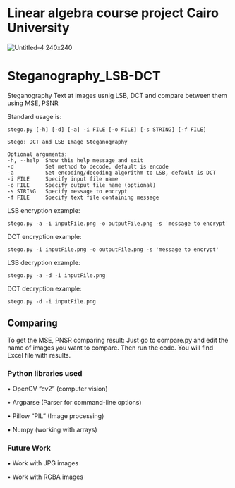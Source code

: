 # Linear algebra course project Cairo University
![Untitled-4 240x240](https://user-images.githubusercontent.com/75928839/118435111-8d076880-b6de-11eb-9636-2210c197f940.jpg)


# Steganography_LSB-DCT
Steganography Text at images usnig LSB, DCT and compare between them using MSE, PSNR

Standard usage is:

    stego.py [-h] [-d] [-a] -i FILE [-o FILE] [-s STRING] [-f FILE]

```
Stego: DCT and LSB Image Steganography

Optional arguments:
-h, --help  Show this help message and exit
-d          Set method to decode, default is encode
-a          Set encoding/decoding algorithm to LSB, default is DCT
-i FILE     Specify input file name
-o FILE     Specify output file name (optional)
-s STRING   Specify message to encrypt
-f FILE     Specify text file containing message
```

LSB encryption example:

    stego.py -a -i inputFile.png -o outputFile.png -s 'message to encrypt'

DCT encryption example:

    stego.py -i inputFile.png -o outputFile.png -s 'message to encrypt'

LSB decryption example:

    stego.py -a -d -i inputFile.png 

DCT decryption example:

    stego.py -d -i inputFile.png 

## Comparing
   To get the MSE, PNSR comparing result:
Just go to compare.py and edit the name of images you want to compare.
Then run the code.
You will find Excel file with results.
 
### Python libraries used
•	OpenCV “cv2” (computer vision)

•	Argparse (Parser for command-line options)

•	Pillow “PIL” (Image processing)

•	Numpy (working with arrays)
### Future Work
•	Work with JPG images

•	Work with RGBA images
